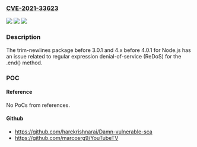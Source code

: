 ### [CVE-2021-33623](https://cve.mitre.org/cgi-bin/cvename.cgi?name=CVE-2021-33623)
![](https://img.shields.io/static/v1?label=Product&message=n%2Fa&color=blue)
![](https://img.shields.io/static/v1?label=Version&message=n%2Fa&color=blue)
![](https://img.shields.io/static/v1?label=Vulnerability&message=n%2Fa&color=brighgreen)

### Description

The trim-newlines package before 3.0.1 and 4.x before 4.0.1 for Node.js has an issue related to regular expression denial-of-service (ReDoS) for the .end() method.

### POC

#### Reference
No PoCs from references.

#### Github
- https://github.com/harekrishnarai/Damn-vulnerable-sca
- https://github.com/marcosrg9/YouTubeTV


